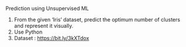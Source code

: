 Prediction using Unsupervised ML

1. From the given ‘Iris’ dataset, predict the optimum number of clusters and represent it visually.
2.  Use Python 
3. Dataset : https://bit.ly/3kXTdox